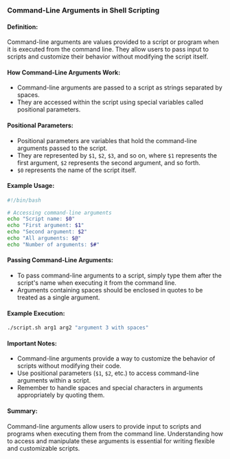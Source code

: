 ### Command-Line Arguments in Shell Scripting

#### Definition:
Command-line arguments are values provided to a script or program when it is executed from the command line. They allow users to pass input to scripts and customize their behavior without modifying the script itself.

#### How Command-Line Arguments Work:
- Command-line arguments are passed to a script as strings separated by spaces.
- They are accessed within the script using special variables called positional parameters.

#### Positional Parameters:
- Positional parameters are variables that hold the command-line arguments passed to the script.
- They are represented by `$1`, `$2`, `$3`, and so on, where `$1` represents the first argument, `$2` represents the second argument, and so forth.
- `$0` represents the name of the script itself.

#### Example Usage:
```bash
#!/bin/bash

# Accessing command-line arguments
echo "Script name: $0"
echo "First argument: $1"
echo "Second argument: $2"
echo "All arguments: $@"
echo "Number of arguments: $#"
```

#### Passing Command-Line Arguments:
- To pass command-line arguments to a script, simply type them after the script's name when executing it from the command line.
- Arguments containing spaces should be enclosed in quotes to be treated as a single argument.

#### Example Execution:
```bash
./script.sh arg1 arg2 "argument 3 with spaces"
```

#### Important Notes:
- Command-line arguments provide a way to customize the behavior of scripts without modifying their code.
- Use positional parameters (`$1`, `$2`, etc.) to access command-line arguments within a script.
- Remember to handle spaces and special characters in arguments appropriately by quoting them.

#### Summary:
Command-line arguments allow users to provide input to scripts and programs when executing them from the command line. Understanding how to access and manipulate these arguments is essential for writing flexible and customizable scripts.